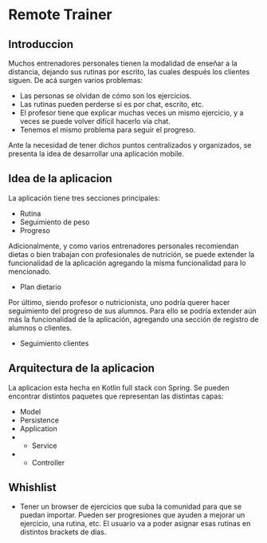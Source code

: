 # Remote Trainer

## Introduccion

Muchos entrenadores personales tienen la modalidad de enseñar a la distancia, dejando sus rutinas por escrito, las cuales después los clientes siguen. De acá surgen varios problemas:
- Las personas se olvidan de cómo son los ejercicios.
- Las rutinas pueden perderse si es por chat, escrito, etc.
- El profesor tiene que explicar muchas veces un mismo ejercicio, y a veces se puede volver difícil hacerlo vía chat.
- Tenemos el mismo problema para seguir el progreso.

Ante la necesidad de tener dichos puntos centralizados y organizados, se presenta la idea de desarrollar una aplicación mobile.

## Idea de la aplicacion

La aplicación tiene tres secciones principales:
- Rutina
- Seguimiento de peso
- Progreso

Adicionalmente, y como varios entrenadores personales recomiendan dietas o bien trabajan con profesionales de nutrición, se puede extender la funcionalidad de la aplicación agregando la misma funcionalidad para lo mencionado.
- Plan dietario

Por último, siendo profesor o nutricionista, uno podría querer hacer seguimiento del progreso de sus alumnos. Para ello se podría extender aún más la funcionalidad de la aplicación, agregando una sección de registro de alumnos o clientes.
- Seguimiento clientes


## Arquitectura de la aplicacion
La aplicacion esta hecha en Kotlin full stack con Spring.
Se pueden encontrar distintos paquetes que representan las distintas capas:
- Model
- Persistence
- Application
- - Service
- - Controller


## Whishlist
- Tener un browser de ejercicios que suba la comunidad para que se puedan importar. Pueden ser progresiones que ayuden a mejorar un ejercicio, una rutina, etc. El usuario va a poder asignar esas rutinas en distintos brackets de dias.